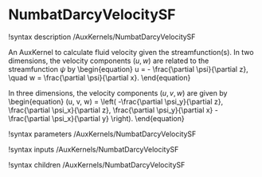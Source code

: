 # NumbatDarcyVelocitySF

!syntax description /AuxKernels/NumbatDarcyVelocitySF

An AuxKernel to calculate fluid velocity given the streamfunction(s). In two dimensions,
the velocity components $(u,w)$ are related to the streamfunction $\psi$ by
\begin{equation}
u = - \frac{\partial \psi}{\partial z}, \quad w = \frac{\partial \psi}{\partial x}.
\end{equation}

In three dimensions, the velocity components $(u,v,w)$ are given by
\begin{equation}
(u, v, w) = \left( -\frac{\partial \psi_y}{\partial z}, \frac{\partial \psi_x}{\partial z}, \frac{\partial \psi_y}{\partial x} - \frac{\partial \psi_x}{\partial y} \right).
\end{equation}

!syntax parameters /AuxKernels/NumbatDarcyVelocitySF

!syntax inputs /AuxKernels/NumbatDarcyVelocitySF

!syntax children /AuxKernels/NumbatDarcyVelocitySF
